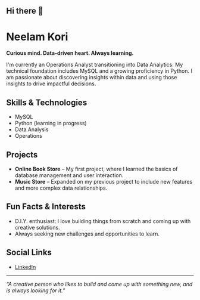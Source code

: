 ## Hi there 👋

# Neelam Kori

**Curious mind. Data-driven heart. Always learning.**

I'm currently an Operations Analyst transitioning into Data Analytics. My technical foundation includes MySQL and a growing proficiency in Python. I am passionate about discovering insights within data and using those insights to drive impactful decisions.

## Skills & Technologies
- MySQL
- Python (learning in progress)
- Data Analysis
- Operations

## Projects
- **Online Book Store** – My first project, where I learned the basics of database management and user interaction.
- **Music Store** – Expanded on my previous project to include new features and more complex data relationships.

## Fun Facts & Interests
- D.I.Y. enthusiast: I love building things from scratch and coming up with creative solutions.
- Always seeking new challenges and opportunities to learn.

## Social Links
- [LinkedIn](https://www.linkedin.com/in/neelam-kori-818211191/)

---

*“A creative person who likes to build and come up with something new, and is always looking for it.”*

